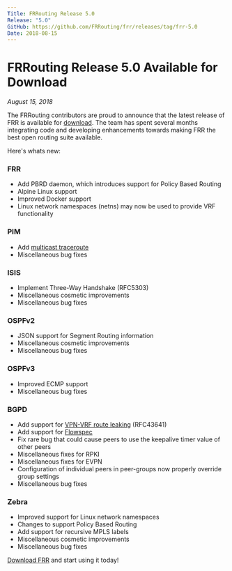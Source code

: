 ```yaml
---
Title: FRRouting Release 5.0
Release: "5.0"
GitHub: https://github.com/FRRouting/frr/releases/tag/frr-5.0
Date: 2018-08-15
---
```


# FRRouting Release 5.0 Available for Download
*August 15, 2018*

The FRRouting contributors are proud to announce that the latest release of FRR
is available for
[download](https://github.com/FRRouting/frr/releases/tag/frr-5.0.1). The team
has spent several months integrating code and developing enhancements towards
making FRR the best open routing suite available.

Here's whats new:

### FRR

* Add PBRD daemon, which introduces support for Policy Based Routing
* Alpine Linux support
* Improved Docker support
* Linux network namespaces (netns) may now be used to provide VRF functionality

### PIM

* Add [multicast traceroute](https://tools.ietf.org/html/draft-ietf-idmr-traceroute-ipm-07)
* Miscellaneous bug fixes

### ISIS

* Implement Three-Way Handshake (RFC5303)
* Miscellaneous cosmetic improvements
* Miscellaneous bug fixes

### OSPFv2

* JSON support for Segment Routing information
* Miscellaneous cosmetic improvements
* Miscellaneous bug fixes

### OSPFv3

* Improved ECMP support
* Miscellaneous bug fixes

### BGPD

* Add support for [VPN-VRF route leaking](http://docs.frrouting.org/en/latest/bgp.html#vrf-route-leaking>) (RFC43641)
* Add support for [Flowspec](http://docs.frrouting.org/en/latest/bgp.html#flowspec)
* Fix rare bug that could cause peers to use the keepalive timer value of other peers
* Miscellaneous fixes for RPKI
* Miscellaneous fixes for EVPN
* Configuration of individual peers in peer-groups now properly override group settings
* Miscellaneous bug fixes

### Zebra

* Improved support for Linux network namespaces
* Changes to support Policy Based Routing
* Add support for recursive MPLS labels
* Miscellaneous cosmetic improvements
* Miscellaneous bug fixes

[Download FRR](https://github.com/FRRouting/frr/releases/tag/frr-5.0.1) and start using it today!
